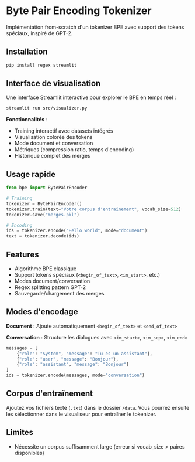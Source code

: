 # Byte Pair Encoding Tokenizer

Implémentation from-scratch d'un tokenizer BPE avec support des tokens spéciaux, inspiré de GPT-2.

## Installation
```bash
pip install regex streamlit
```

## Interface de visualisation

Une interface Streamlit interactive pour explorer le BPE en temps réel :

```bash
streamlit run src/visualizer.py
```

**Fonctionnalités** :
- Training interactif avec datasets intégrés
- Visualisation colorée des tokens
- Mode document et conversation
- Métriques (compression ratio, temps d'encoding)
- Historique complet des merges



## Usage rapide
```python
from bpe import BytePairEncoder

# Training
tokenizer = BytePairEncoder()
tokenizer.train(text="Votre corpus d'entraînement", vocab_size=512)
tokenizer.save("merges.pkl")

# Encoding
ids = tokenizer.encode("Hello world", mode="document")
text = tokenizer.decode(ids)
```

## Features

- Algorithme BPE classique
- Support tokens spéciaux (`<begin_of_text>`, `<im_start>`, etc.)
- Modes document/conversation
- Regex splitting pattern GPT-2
- Sauvegarde/chargement des merges

## Modes d'encodage

**Document** : Ajoute automatiquement `<begin_of_text>` et `<end_of_text>`

**Conversation** : Structure les dialogues avec `<im_start>`, `<im_sep>`, `<im_end>`
```python
messages = [
    {"role": "System", "message": "Tu es un assistant"},
    {"role": "user", "message": "Bonjour"},
    {"role": "assistant", "message": "Bonjour"}
]
ids = tokenizer.encode(messages, mode="conversation")
```

## Corpus d'entraînement

Ajoutez vos fichiers texte (`.txt`) dans le dossier `/data`. Vous pourrez ensuite les sélectionner dans le visualiseur pour entraîner le tokenizer.

## Limites

- Nécessite un corpus suffisamment large (erreur si vocab_size > paires disponibles)